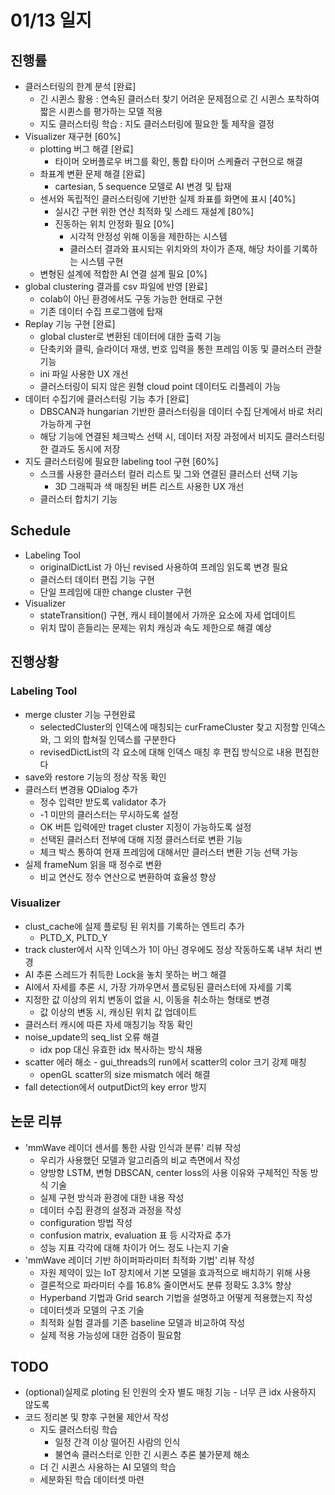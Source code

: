# 01/13 일지
## 진행률
* 클러스터링의 한계 분석 [완료]
    * 긴 시퀸스 활용 : 연속된 클러스터 찾기 어려운 문제점으로 긴 시퀸스 포착하여 짧은 시퀸스를 평가하는 모델 적용
    * 지도 클러스터링 학습 : 지도 클러스터링에 필요한 툴 제작을 결정
* Visualizer 재구현 [60%]
    * plotting 버그 해결 [완료]
        * 타이머 오버플로우 버그를 확인, 통합 타이머 스케쥴러 구현으로 해결
    * 좌표계 변환 문제 해결 [완료]
        * cartesian, 5 sequence 모델로 AI 변경 및 탑재
    * 센서와 독립적인 클러스터링에 기반한 실제 좌표를 화면에 표시 [40%]
        * 실시간 구현 위한 연산 최적화 및 스레드 재설계 [80%]
        * 진동하는 위치 안정화 필요 [0%]
            * 시각적 안정성 위해 이동을 제한하는 시스템
            * 클러스터 결과와 표시되는 위치와의 차이가 존재, 해당 차이를 기록하는 시스템 구현
    * 변형된 설계에 적합한 AI 연결 설계 필요 [0%]
* global clustering 결과를 csv 파일에 반영 [완료]
    * colab이 아닌 환경에서도 구동 가능한 현태로 구현
    * 기존 데이터 수집 프로그램에 탑재
* Replay 기능 구현 [완료]
    * global cluster로 변환된 데이터에 대한 출력 기능
    * 단축키와 클릭, 슬라이더 재생, 번호 입력을 통한 프레임 이동 및 클러스터 관찰 기능
    * ini 파일 사용한 UX 개선
    * 클러스터링이 되지 않은 원형 cloud point 데이터도 리플레이 가능
* 데이터 수집기에 클러스터링 기능 추가 [완료]
    * DBSCAN과 hungarian 기반한 클러스터링을 데이터 수집 단계에서 바로 처리 가능하게 구현
    * 해당 기능에 연결된 체크박스 선택 시, 데이터 저장 과정에서 비지도 클러스터링 한 결과도 동시에 저장
* 지도 클러스터링에 필요한 labeling tool 구현 [60%]
    * 스크롤 사용한 클러스터 컬러 리스트 및 그와 연결된 클러스터 선택 기능
        * 3D 그래픽과 색 매칭된 버튼 리스트 사용한 UX 개선
    * 클러스터 합치기 기능

## Schedule
* Labeling Tool
    * originalDictList 가 아닌 revised 사용하여 프레임 읽도록 변경 필요
    * 클러스터 데이터 편집 기능 구현
    * 단일 프레임에 대한 change cluster 구현
* Visualizer
    * stateTransition() 구현, 캐시 테이블에서 가까운 요소에 자세 업데이트
    * 위치 많이 흔들리는 문제는 위치 캐싱과 속도 제한으로 해결 예상

## 진행상황
### Labeling Tool
* merge cluster 기능 구현완료
    * selectedCluster의 인덱스에 매칭되는 curFrameCluster 찾고 지정할 인덱스와, 그 외의 합쳐질 인덱스를 구분한다
    * revisedDictList의 각 요소에 대해 인덱스 매칭 후 편집 방식으로 내용 편집한다
* save와 restore 기능의 정상 작동 확인
* 클러스터 변경용 QDialog 추가
    * 정수 입력만 받도록 validator 추가
    * -1 미만의 클러스터는 무시하도록 설정
    * OK 버튼 입력에만 traget cluster 지정이 가능하도록 설정
    * 선택된 클러스터 전부에 대해 지정 클러스터로 변환 기능
    * 체크 박스 통하여 현재 프레임에 대해서만 클러스터 변환 기능 선택 가능
* 실제 frameNum 읽을 때 정수로 변환
    * 비교 연산도 정수 연산으로 변환하여 효율성 향상

### Visualizer
* clust_cache에 실제 플로팅 된 위치를 기록하는 엔트리 추가
    * PLTD_X, PLTD_Y
* track cluster에서 시작 인덱스가 1이 아닌 경우에도 정상 작동하도록 내부 처리 변경
* AI 추론 스레드가 취득한 Lock을 놓치 못하는 버그 해결
* AI에서 자세를 추론 시, 가장 가까우면서 플로팅된 클러스터에 자세를 기록
* 지정한 값 이상의 위치 변동이 없을 시, 이동을 취소하는 형태로 변경
    * 값 이상의 변동 시, 캐싱된 위치 값 업데이트
* 클러스터 캐시에 따른 자세 매칭기능 작동 확인
* noise_update의 seq_list 오류 해결
    * idx pop 대신 유효한 idx 복사하는 방식 채용
* scatter 에러 해소 - gui_threads의 run에서 scatter의 color 크기 강제 매칭
    * openGL scatter의 size mismatch 에러 해결
* fall detection에서 outputDict의 key error 방지

## 논문 리뷰
* 'mmWave 레이더 센서를 통한 사람 인식과 분류' 리뷰 작성
    * 우리가 사용했던 모델과 알고리즘의 비교 측면에서 작성
    * 양방향 LSTM, 변형 DBSCAN, center loss의 사용 이유와 구체적인 작동 방식 기술
    * 실제 구현 방식과 환경에 대한 내용 작성
    * 데이터 수집 환경의 설정과 과정을 작성
    * configuration 방법 작성
    * confusion matrix, evaluation 표 등 시각자료 추가
    * 성능 지표 각각에 대해 차이가 어느 정도 나는지 기술
* 'mmWave 레이더 기반 하이퍼파라미터 최적화 기법' 리뷰 작성
    * 자원 제약이 있는 IoT 장치에서 기본 모델을 효과적으로 배치하기 위해 사용
    * 결론적으로 파라미터 수를 16.8% 줄이면서도 분류 정확도 3.3% 향상
    * Hyperband 기법과 Grid search 기법을 설명하고 어떻게 적용했는지 작성
    * 데이터셋과 모델의 구조 기술
    * 최적화 실험 결과를 기존 baseline 모델과 비교하여 작성
    * 실제 적용 가능성에 대한 검증이 필요함

## TODO
* (optional)실제로 ploting 된 인원의 숫자 별도 매칭 기능 - 너무 큰 idx 사용하지 않도록
* 코드 정리본 및 향후 구현물 제안서 작성
    * 지도 클러스터링 학습
        * 일정 간격 이상 떨어진 사람의 인식
        * 불연속 클러스터로 인한 긴 시퀸스 추론 불가문제 해소
    * 더 긴 시퀸스 사용하는 AI 모델의 학습
    * 세분화된 학습 데이터셋 마련